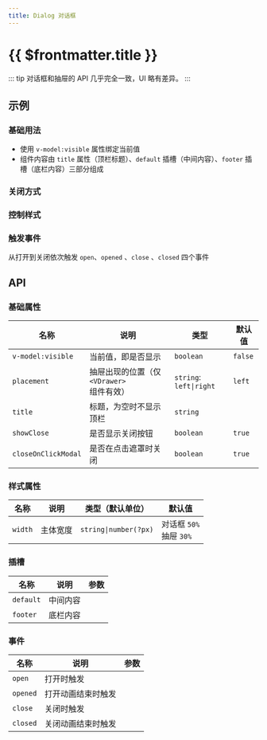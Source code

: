 ```yaml
---
title: Dialog 对话框
---
```


<script setup>
import { useRoute } from 'vitepress';
const isShowPlacement = useRoute().path.includes('drawer')
</script>

# {{ $frontmatter.title }}

::: tip
对话框和抽屉的 API 几乎完全一致，UI 略有差异。
:::

## 示例

<!--@include: @/component/@parts/demo-component.md-->

### 基础用法

- 使用 `v-model:visible` 属性绑定当前值
- 组件内容由 `title` 属性（顶栏标题）、`default` 插槽（中间内容）、`footer` 插槽（底栏内容）三部分组成

<preview path="@docs/component/dialog/demos/basic.vue"></preview>

<!-- 抽屉出现位置 -->
<template v-if="isShowPlacement">

### 出现位置

<preview path="@docs/component/dialog/demos/placement.vue"></preview>

</template>

### 关闭方式

<preview path="@docs/component/dialog/demos/close.vue"></preview>

### 控制样式

<!--@include: @/component/@parts/api-style.md-->

<preview path="@docs/component/dialog/demos/style.vue"></preview>

### 触发事件

从打开到关闭依次触发 `open`、`opened` 、`close` 、`closed` 四个事件

<preview path="@docs/component/dialog/demos/event.vue"></preview>

## API

### 基础属性

| 名称                | 说明                                      | 类型                    | 默认值  |
| ------------------- | ----------------------------------------- | ----------------------- | ------- |
| `v-model:visible`   | 当前值，即是否显示                        | `boolean`               | `false` |
| `placement`         | 抽屉出现的位置（仅 `<VDrawer>` 组件有效） | `string`: `left\|right` | `left`  |
| `title`             | 标题，为空时不显示顶栏                    | `string`                |         |
| `showClose`         | 是否显示关闭按钮                          | `boolean`               | `true`  |
| `closeOnClickModal` | 是否在点击遮罩时关闭                      | `boolean`               | `true`  |

### 样式属性

<!--@include: @/component/@parts/api-style.md-->

| 名称    | 说明     | 类型（默认单位）      | 默认值                       |
| ------- | -------- | --------------------- | ---------------------------- |
| `width` | 主体宽度 | `string\|number(?px)` | 对话框 `50%` <br> 抽屉 `30%` |

### 插槽

| 名称      | 说明     | 参数 |
| --------- | -------- | ---- |
| `default` | 中间内容 |      |
| `footer`  | 底栏内容 |      |

### 事件

| 名称     | 说明               | 参数 |
| -------- | ------------------ | ---- |
| `open`   | 打开时触发         |      |
| `opened` | 打开动画结束时触发 |      |
| `close`  | 关闭时触发         |      |
| `closed` | 关闭动画结束时触发 |      |
